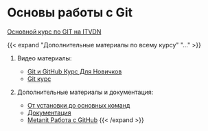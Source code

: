 # Основы работы с Git

[Основной курс по GIT на ITVDN](https://itvdn.com/ru/video/git-basics)

[Дополнительные материалы по всему курсу]:----------------------------------------------------------

{{< expand "Дополнительные материалы по всему курсу" "..." >}}

1. Видео материалы:
    - [Git и GitHub Курс Для Новичков](https://www.youtube.com/watch?v=zZBiln_2FhM&t=5s)
    - [Git курс](https://www.youtube.com/watch?v=W4hoc24K93E&list=PLDyvV36pndZFHXjXuwA_NywNrVQO0aQqb)

2. Дополнительные материалы и документация:
    - [От установки до основных команд](https://tproger.ru/translations/beginner-git-cheatsheet/)
    - [Документация](https://git-scm.com/book/ru/v2)
    - [Metanit Работа с GitHub](https://metanit.com/java/android/22.1.php)
{{< /expand >}}